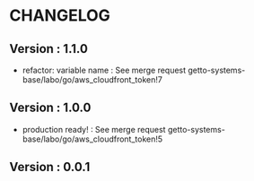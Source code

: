 # CHANGELOG

## Version : 1.1.0

- refactor: variable name : See merge request getto-systems-base/labo/go/aws_cloudfront_token!7


## Version : 1.0.0

- production ready! : See merge request getto-systems-base/labo/go/aws_cloudfront_token!5



## Version : 0.0.1


